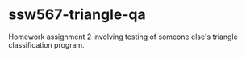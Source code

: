 # ssw567-triangle-qa
Homework assignment 2 involving testing of someone else's triangle classification program.

